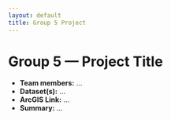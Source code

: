 ```yaml
---
layout: default
title: Group 5 Project
---
```


# Group 5 — Project Title

- **Team members:** …
- **Dataset(s):** …
- **ArcGIS Link:** …
- **Summary:** …

